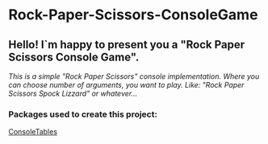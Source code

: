 # Rock-Paper-Scissors-ConsoleGame
## Hello! I`m happy to present you a "Rock Paper Scissors Console Game".
*This is  a simple "Rock Paper Scissors" console implementation. Where you can choose number of arguments, you want to play. Like: "Rock Paper Scissors Spock Lizzard" or whatever...*

### Packages used to create this project:

[ConsoleTables](https://github.com/khalidabuhakmeh/ConsoleTables)
